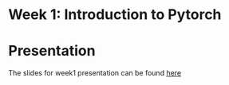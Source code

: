 # Week 1: Introduction to Pytorch

# Presentation

The slides for week1 presentation can be found [here](https://docs.google.com/presentation/d/1q-Z2fM1hcgnn7c2JvILVWhsf2eaKT0aa2TCVnH8t19w/edit?usp=sharing)

